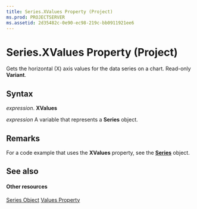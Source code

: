 ```yaml
---
title: Series.XValues Property (Project)
ms.prod: PROJECTSERVER
ms.assetid: 2d35482c-0e90-ec98-219c-bb0911921ee6
---
```



# Series.XValues Property (Project)
Gets the horizontal (X) axis values for the data series on a chart. Read-only  **Variant**.

## Syntax

 _expression_. **XValues**

 _expression_ A variable that represents a **Series** object.


## Remarks

For a code example that uses the  **XValues** property, see the **[Series](series-object-project.md)** object.


## See also


#### Other resources


[Series Object](series-object-project.md)
[Values Property](series-values-property-project.md)

